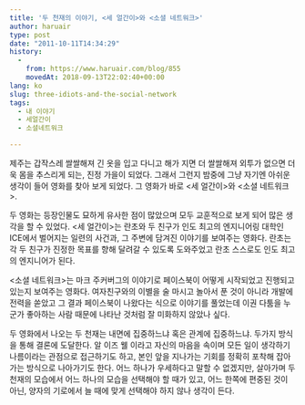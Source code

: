 ```yaml
---
title: '두 천재의 이야기, <세 얼간이>와 <소셜 네트워크>'
author: haruair
type: post
date: "2011-10-11T14:34:29"
history:
  - 
    from: https://www.haruair.com/blog/855
    movedAt: 2018-09-13T22:02:40+00:00
lang: ko
slug: three-idiots-and-the-social-network
tags:
  - 내 이야기
  - 세얼간이
  - 소셜네트워크

---
```

제주는 갑작스레 쌀쌀해져 긴 옷을 입고 다니고 해가 지면 더 쌀쌀해져 외투가 없으면 더욱 몸을 추스리게 되는, 진정 가을이 되었다. 그래서 그런지 밤중에 그냥 자기엔 아쉬운 생각이 들어 영화를 찾아 보게 되었다. 그 영화가 바로 <세 얼간이>와 <소셜 네트워크>.

두 영화는 등장인물도 묘하게 유사한 점이 많았으며 모두 교훈적으로 보게 되어 많은 생각을 할 수 있었다. <세 얼간이>는 란초와 두 친구가 인도 최고의 엔지니어링 대학인 ICE에서 벌어지는 일련의 사건과, 그 주변에 담겨진 이야기를 보여주는 영화다. 란초는 각 두 친구가 진정한 목표를 향해 달려갈 수 있도록 도와주었고 란초 스스로도 인도 최고의 엔지니어가 된다.

<소셜 네트워크>는 마크 주커버그의 이야기로 페이스북이 어떻게 시작되었고 진행되고 있는지 보여주는 영화다. 여자친구와의 이별을 술 마시고 놀아서 푼 것이 아니라 개발에 전력을 쏟았고 그 결과 페이스북이 나왔다는 식으로 이야기를 풀었는데 이권 다툼을 누군가 좋아하는 사람 때문에 나타난 것처럼 잘 미화하지 않았나 싶다.

두 영화에서 나오는 두 천재는 내면에 집중하느냐 혹은 관계에 집중하느냐. 두가지 방식을 통해 결론에 도달한다. 알 이즈 웰 이라고 자신의 마음을 속이며 모든 일이 생각하기 나름이라는 관점으로 접근하기도 하고, 본인 앞을 지나가는 기회를 정확히 포착해 잡아가는 방식으로 나아가기도 한다. 어느 하나가 우세하다고 말할 수 없겠지만, 살아가며 두 천재의 모습에서 어느 하나의 모습을 선택해야 할 때가 있고, 어느 한쪽에 편중된 것이 아닌, 양자의 기로에서 늘 때에 맞게 선택해야 하지 않나 생각이 든다.